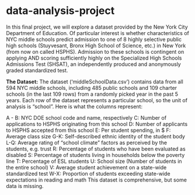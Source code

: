 # data-analysis-project

In this final project, we will explore a dataset provided by the New York City Department of Education. Of particular interest is whether characteristics 
of NYC middle schools predict admission to one of 8 highly selective public high schools (Stuyvesant, Bronx High School of Science, etc.) in New York (from 
now on called HSPHS). Admission to these schools is contingent on applying AND scoring sufficiently highly on the Specialized High Schools 
Admissions Test (SHSAT), an independently produced and anonymously graded standardized test.

**The Dataset:** The dataset (‘middleSchoolData.csv’) contains data from all 594 NYC middle schools, including 485 public schools and 109 charter schools 
(in the last 109 rows) from a randomly picked year in the past 5 years. Each row of the dataset represents a particular school, so the unit of analysis is “school”.
Here is what the columns represent:

A - B: NYC DOE school code and name, respectively
C: Number of applications to HSPHS originating from this school
D: Number of applicants to HSPHS accepted from this school
E: Per student spending, in $
F: Average class size
G-K: Self-described ethnic identity of the student body
L-Q: Average rating of “school climate” factors as perceived by the students, e.g. trust R: Percentage of students who have been evaluated as disabled
S: Percentage of students living in households below the poverty line
T: Percentage of ESL students
U: School size (Number of students in the entire school)
V: Average student achievement on a state-wide standardized test
W-X: Proportion of students exceeding state-wide expectations in reading and math
This dataset is comprehensive, but some data is missing. 
